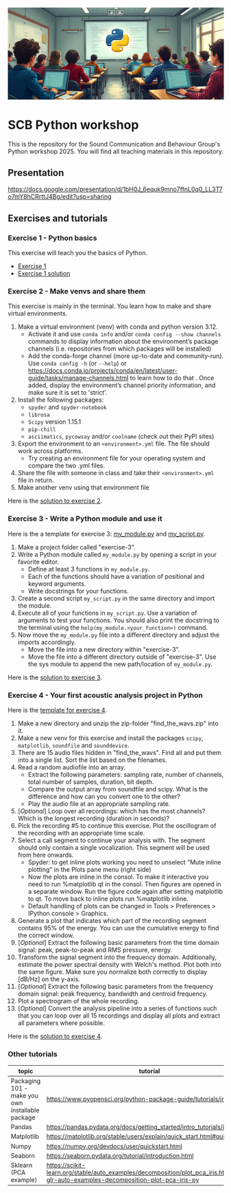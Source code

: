 ![SCB Python Workshop](./img/python_learning_fluxai.png)
# SCB Python workshop
This is the repository for the Sound Communication and Behaviour Group's Python workshop 2025. You will find all teaching materials in this repository.


## Presentation
https://docs.google.com/presentation/d/1bH0J_6equk9mno7ffnL0q0_LL3T7o7mY8hCRrttJ4Bg/edit?usp=sharing

## Exercises and tutorials
### Exercise 1 - Python basics
This exercise will teach you the basics of Python.
* [Exercise 1](./exercise-1/exercise_1_python_basics.ipynb)
* [Exercise 1 solution](./exercise-1/exercise_1_python_basics_solution.ipynb)


### Exercise 2 - Make venvs and share them
This exercise is mainly in the terminal. You learn how to make and share virtual environments.

1. Make a virtual environment (venv) with conda and python version 3.12. 
    * Activate it and use `conda info` and/or `conda config --show channels` commands to display information about the environment’s package channels (i.e. repositories from which packages will be installed)
    * Add the conda-forge channel (more up-to-date and community-run). Use `conda config -h` (or `--help`) or https://docs.conda.io/projects/conda/en/latest/user-guide/tasks/manage-channels.html to learn how to do that . Once added, display the environment’s channel priority information, and make sure it is set to 'strict'.
2. Install the following packages:
    * `spyder` and `spyder-notebook `
    * `librosa`
    * `Scipy` version 1.15.1
    * `pip-chill`
    * `asciimatics`, `pycowsay` and/or `coolname` (check out their PyPI sites)
3. Export the environment to an `<environment>.yml` file. The file should work across platforms.
    * Try creating an environment file for your operating system and compare the two .yml files.
4. Share the file with someone in class and take their `<environment>.yml` file in return.
5. Make another venv using that environment file

Here is the [solution to exercise 2](./exercise-2/exercise_2_venvs_solution.txt).


### Exercise 3 - Write a Python module and use it
Here is the a template for exercise 3: [my_module.py](./exercise-3/my_module.py) and [my_script.py](./exercise-3/my_script.py).

1. Make a project folder called "exercise-3".
2. Write a Python module called `my_module.py` by opening a script in your favorite editor.
    * Define at least 3 functions in `my_module.py`. 
    * Each of the functions should have a variation of positional and keyword arguments.
    * Write docstrings for your functions.
3. Create a second script `my_script.py` in the same directory and import the module.
4. Execute all of your functions in `my_script.py`. Use a variation of arguments to test your functions. You should also print the docstring to the terminal using the `help(my_module.<your_function>)` command.
5. Now move the `my_module.py` file into a different directory and adjust the imports accordingly.
    * Move the file into a new directory within "exercise-3". 
    * Move the file into a different directory outside of "exercise-3". Use the sys module to append the new path/location of `my_module.py`. 

Here is the [solution to exercise 3](./exercise-2/solution).

### Exercise 4 - Your first acoustic analysis project in Python
Here is the [template for exercise 4](./exercise-4/exercise_4_acoustic_analysis.py).

1. Make a new directory and unzip the zip-folder "find_the_wavs.zip" into it.
2. Make a new venv for this exercise and install the packages `scipy`, `matplotlib`, `soundfile` and `sounddevice`.
3. There are 15 audio files hidden in "find_the_wavs". Find all and put them into a single list. Sort the list based on the filenames.
4. Read a random audiofile into an array.
    * Extract the following parameters: sampling rate, number of channels, total number of samples, duration, bit depth.
    * Compare the output array from soundfile and scipy. What is the difference and how can you convert one to the other?
    * Play the audio file at an appropriate sampling rate.
5. [_Optional_] Loop over all recordings: which has the most channels? Which is the longest recording (duration in seconds)?
6. Pick the recording #5 to continue this exercise. Plot the oscillogram of the recording with an appropriate time scale. 
7. Select a call segment to continue your analysis with. The segment should only contain a single vocalization. This segment will be used from here onwards.
    * Spyder: to get inline plots working you need to unselect "Mute inline plotting" in the Plots pane menu (right side)
    * Now the plots are inline in the consol. To make it interactive you need to run %matplotlib qt in the consol. Then figures are opened in a separate window. Run the figure code again after setting matplotlib to qt. To move back to inline plots run %matplotlib inline. 
    * Default handling of plots can be changed in Tools > Preferences > IPython console > Graphics.
8. Generate a plot that indicates which part of the recording segment contains 95% of the energy. You can use the cumulative energy to find the correct window.
9. [_Optional_] Extract the following basic parameters from the time domain signal: peak, peak-to-peak and RMS pressure, energy.
10. Transform the signal segment into the frequency domain. Additionally, estimate the power spectral density with Welch's method. Plot both into the same figure. Make sure you normalize both correctly to display [dB/Hz] on the y-axis.
11. [_Optional_] Extract the following basic parameters from the frequency domain signal: peak frequency, bandwidth and centroid frequency.
12. Plot a spectrogram of the whole recording.
13. [_Optional_] Convert the analysis pipeline into a series of functions such that you can loop over all 15 recordings and display all plots and extract all parameters where possible. 

Here is the [solution to exercise 4](./exercise-4/exercise_4_acoustic_analysis_solution.py).

### Other tutorials
topic | tutorial
--- | ---
Packaging 101 - make you own installable package | https://www.pyopensci.org/python-package-guide/tutorials/intro.html 
Pandas | https://pandas.pydata.org/docs/getting_started/intro_tutorials/index.html
Matplotlib | https://matplotlib.org/stable/users/explain/quick_start.html#quick-start
Numpy | https://numpy.org/devdocs/user/quickstart.html
Seaborn | https://seaborn.pydata.org/tutorial/introduction.html
Sklearn (PCA example) | https://scikit-learn.org/stable/auto_examples/decomposition/plot_pca_iris.html#sphx-glr-auto-examples-decomposition-plot-pca-iris-py 
